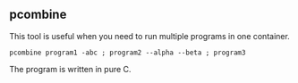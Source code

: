 pcombine
--------

This tool is useful when you need to run multiple programs in one container.

``
pcombine program1 -abc ; program2 --alpha --beta ; program3
``

The program is written in pure C.
